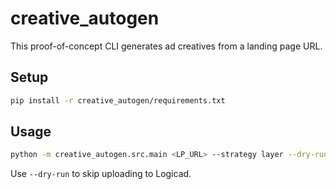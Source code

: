 # creative_autogen

This proof-of-concept CLI generates ad creatives from a landing page URL.

## Setup

```bash
pip install -r creative_autogen/requirements.txt
```

## Usage

```bash
python -m creative_autogen.src.main <LP_URL> --strategy layer --dry-run
```

Use `--dry-run` to skip uploading to Logicad.

